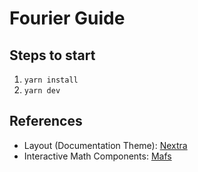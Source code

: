 # Fourier Guide
## Steps to start
1. `yarn install`
2. `yarn dev`
## References
- Layout (Documentation Theme): [Nextra](https://nextra.vercel.app/)
- Interactive Math Components: [Mafs](https://mafs.dev/)
